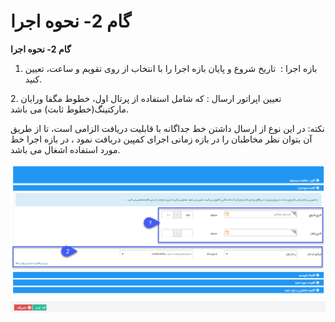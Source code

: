 # گام 2- نحوه اجرا       

**گام 2- نحوه اجرا**

1. بازه اجرا :  تاریخ شروع و پایان بازه اجرا را با انتخاب از روی تقویم و ساعت، تعیین کنید.

2\. تعیین اپراتور ارسال : که شامل استفاده از پرتال اول، خطوط مگفا ورایان مارکتینگ(خطوط ثابت) می باشد.

نکته: در این نوع از ارسال داشتن خط جداگانه با قابلیت دریافت الزامی است، تا از طریق آن بتوان نظر مخاطبان را در بازه زمانی اجرای کمپین دریافت نمود ، در بازه اجرا خط مورد استفاده اشغال می باشد.

![](advertising-sendingcompetitionsms-secondstep.png)